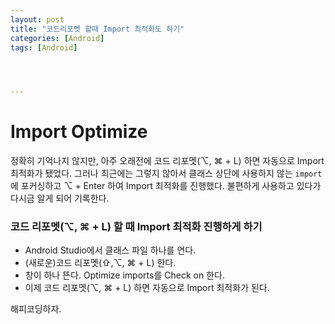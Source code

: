 ```yaml
---
layout: post
title: "코드리포멧 할때 Import 최적화도 하기"
categories: [Android]
tags: [Android]




---
```


# Import Optimize

정확히 기억나지 않지만, 아주 오래전에 코드 리포멧(⌥, ⌘ + L) 하면 자동으로 Import 최적화가 됐었다. 그러나 최근에는 그렇지 않아서 클래스 상단에 사용하지 않는 `import` 에 포커싱하고 ⌥ + Enter 하여 Import 최적화를 진행했다. 불편하게 사용하고 있다가 다시금 알게 되어 기록한다.

### 코드 리포멧(⌥, ⌘ + L) 할 때 Import 최적화 진행하게 하기

- Android Studio에서 클래스 파일 하나를 연다.
- (새로운)코드 리포멧(⇧,⌥, ⌘ + L) 한다.
- 창이 하나 뜬다. Optimize imports를 Check on 한다.
- 이제 코드 리포멧(⌥, ⌘ + L) 하면 자동으로 Import 최적화가 된다.

해피코딩하자.